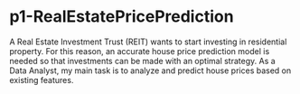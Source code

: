 # p1-RealEstatePricePrediction
A Real Estate Investment Trust (REIT) wants to start investing in residential property. For this reason, an accurate house price prediction model is needed so that investments can be made with an optimal strategy. As a Data Analyst, my main task is to analyze and predict house prices based on existing features.
